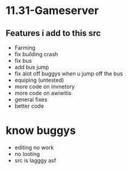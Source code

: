 # 11.31-Gameserver

## Features i add to this src

- Farming
- fix building crash
- fix bus
- add bus jump
- fix alot off buggys when u jump off the bus
- equiping (untested)
- more code on invnetory
- more code on awiwitis
- general fixes
- better code

 # know buggys
 - editing no work
 - no looting
 - src is lagggy asf
